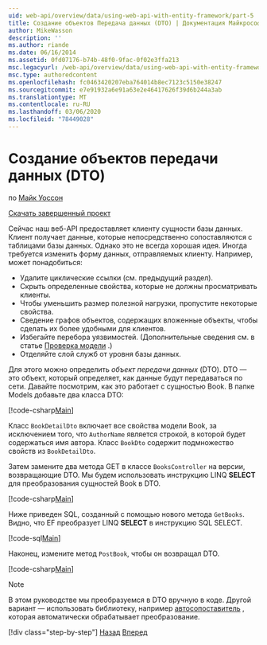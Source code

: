 ```yaml
---
uid: web-api/overview/data/using-web-api-with-entity-framework/part-5
title: Создание объектов Передача данных (DTO) | Документация Майкрософт
author: MikeWasson
description: ''
ms.author: riande
ms.date: 06/16/2014
ms.assetid: 0fd07176-b74b-48f0-9fac-0f02e3ffa213
msc.legacyurl: /web-api/overview/data/using-web-api-with-entity-framework/part-5
msc.type: authoredcontent
ms.openlocfilehash: fc0463420207eba764014b8ec7123c5150e38247
ms.sourcegitcommit: e7e91932a6e91a63e2e46417626f39d6b244a3ab
ms.translationtype: MT
ms.contentlocale: ru-RU
ms.lasthandoff: 03/06/2020
ms.locfileid: "78449028"
---
```

# <a name="create-data-transfer-objects-dtos"></a>Создание объектов передачи данных (DTO)

по [Майк Уоссон](https://github.com/MikeWasson)

[Скачать завершенный проект](https://github.com/MikeWasson/BookService)

Сейчас наш веб-API предоставляет клиенту сущности базы данных. Клиент получает данные, которые непосредственно сопоставляются с таблицами базы данных. Однако это не всегда хорошая идея. Иногда требуется изменить форму данных, отправляемых клиенту. Например, может понадобиться:

- Удалите циклические ссылки (см. предыдущий раздел).
- Скрыть определенные свойства, которые не должны просматривать клиенты.
- Чтобы уменьшить размер полезной нагрузки, пропустите некоторые свойства.
- Сведение графов объектов, содержащих вложенные объекты, чтобы сделать их более удобными для клиентов.
- Избегайте перебора уязвимостей. (Дополнительные сведения см. в статье [Проверка модели](../../formats-and-model-binding/model-validation-in-aspnet-web-api.md) .)
- Отделяйте слой служб от уровня базы данных.

Для этого можно определить *объект передачи данных* (DTO). DTO — это объект, который определяет, как данные будут передаваться по сети. Давайте посмотрим, как это работает с сущностью Book. В папке Models добавьте два класса DTO:

[!code-csharp[Main](part-5/samples/sample1.cs)]

Класс `BookDetailDto` включает все свойства модели Book, за исключением того, что `AuthorName` является строкой, в которой будет содержаться имя автора. Класс `BookDto` содержит подмножество свойств из `BookDetailDto`.

Затем замените два метода GET в классе `BooksController` на версии, возвращающие DTO. Мы будем использовать инструкцию LINQ **SELECT** для преобразования сущностей Book в DTO.

[!code-csharp[Main](part-5/samples/sample2.cs)]

Ниже приведен SQL, созданный с помощью нового метода `GetBooks`. Видно, что EF преобразует LINQ **SELECT** в инструкцию SQL SELECT.

[!code-sql[Main](part-5/samples/sample3.sql)]

Наконец, измените метод `PostBook`, чтобы он возвращал DTO.

[!code-csharp[Main](part-5/samples/sample4.cs)]

> [!NOTE]
> В этом руководстве мы преобразуемся в DTO вручную в коде. Другой вариант — использовать библиотеку, например [автосопоставитель](http://automapper.org/) , которая автоматически обрабатывает преобразование.
> 
> [!div class="step-by-step"]
> [Назад](part-4.md)
> [Вперед](part-6.md)
